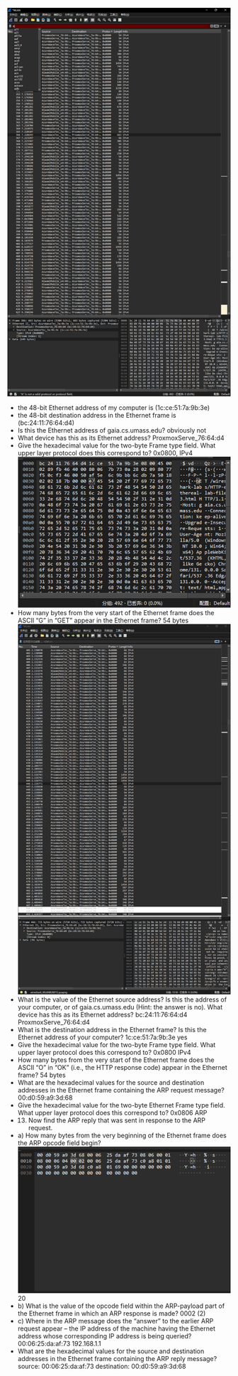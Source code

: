 ![alt text](image.png)
- the 48-bit Ethernet address of my computer is (1c:ce:51:7a:9b:3e)
- the 48-bit destination address in the Ethernet frame is (bc:24:11:76:64:d4)
- Is this the Ethernet address of gaia.cs.umass.edu?  obviously not
- What device has this as its Ethernet address? ProxmoxServe_76:64:d4 
- Give the hexadecimal value for the two-byte Frame type field. What upper layer protocol does this correspond to? 0x0800, IPv4
![alt text](image-1.png)
- How many bytes from the very start of the Ethernet frame does the ASCII “G” in “GET” appear in the Ethernet frame? 54 bytes
![alt text](image-2.png)
- What is the value of the Ethernet source address? Is this the address of your computer, or of gaia.cs.umass.edu (Hint: the answer is no). What device has this as its Ethernet address? bc:24:11:76:64:d4 ProxmoxServe_76:64:d4 
- What is the destination address in the Ethernet frame? Is this the Ethernet address of your computer? 1c:ce:51:7a:9b:3e yes
- Give the hexadecimal value for the two-byte Frame type field. What upper layer protocol does this correspond to? 0x0800 IPv4
- How many bytes from the very start of the Ethernet frame does the ASCII “O” in “OK” (i.e., the HTTP response code) appear in the Ethernet frame? 54 bytes
- What are the hexadecimal values for the source and destination addresses in the Ethernet frame containing the ARP request message? 00:d0:59:a9:3d:68
- Give the hexadecimal value for the two-byte Ethernet Frame type field. What upper layer protocol does this correspond to? 0x0806 ARP
- 13. Now find the ARP reply that was sent in response to the ARP request. 
- a) How many bytes from the very beginning of the Ethernet frame does the ARP opcode field begin? 
![alt text](image-3.png)
20
- b) What is the value of the opcode field within the ARP-payload part of the Ethernet frame in which an ARP response is made?
0002 (2)
- c) Where in the ARP message does the “answer” to the earlier ARP request appear – the IP address of the machine having the Ethernet address whose corresponding IP address is being queried?
00:06:25:da:af:73 192.168.1.1
- What are the hexadecimal values for the source and destination addresses in the Ethernet frame containing the ARP reply message? source: 00:06:25:da:af:73 destination: 00:d0:59:a9:3d:68
